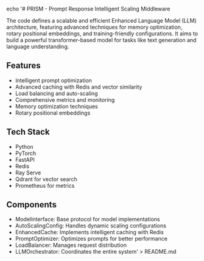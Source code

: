 echo '# PRISM - Prompt Response Intelligent Scaling Middleware

The code defines a scalable and efficient Enhanced Language Model (LLM) architecture, featuring advanced techniques for memory optimization, rotary positional embeddings, and training-friendly configurations. It aims to build a powerful transformer-based model for tasks like text generation and language understanding.

## Features
- Intelligent prompt optimization
- Advanced caching with Redis and vector similarity
- Load balancing and auto-scaling
- Comprehensive metrics and monitoring
- Memory optimization techniques
- Rotary positional embeddings

## Tech Stack
- Python
- PyTorch
- FastAPI
- Redis
- Ray Serve
- Qdrant for vector search
- Prometheus for metrics

## Components
- ModelInterface: Base protocol for model implementations
- AutoScalingConfig: Handles dynamic scaling configurations
- EnhancedCache: Implements intelligent caching with Redis
- PromptOptimizer: Optimizes prompts for better performance
- LoadBalancer: Manages request distribution
- LLMOrchestrator: Coordinates the entire system' > README.md
